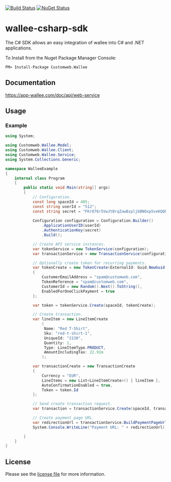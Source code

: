 [![Build Status](https://travis-ci.org/wallee-payment/wallee-csharp-sdk.svg?branch=master)](https://travis-ci.org/wallee-payment/wallee-csharp-sdk) [![NuGet Status](https://buildstats.info/nuget/Customweb.Wallee)](https://www.nuget.org/packages/Customweb.Wallee/1.0.5)

# wallee-csharp-sdk
The C# SDK allows an easy integration of wallee into C# and .NET applications.

To Install from the Nuget Package Manager Console:

	PM> Install-Package Customweb.Wallee

## Documentation
https://app-wallee.com/doc/api/web-service

## Usage

### Example

```csharp
using System;

using Customweb.Wallee.Model;
using Customweb.Wallee.Client;
using Customweb.Wallee.Service;
using System.Collections.Generic;

namespace WalleeExample
{
    internal class Program
    {
        public static void Main(string[] args)
        {
            // Configuration. 
            const long spaceId = 405;
            const string userId = "512";  
            const string secret = "FKrO76r5VwJtBrqZawBspljbBNOxp5veKQQkOnZxucQ=";
           
            Configuration configuration = Configuration.Builder()
                .ApplicationUserID(userId)
                .AuthenticationKey(secret)
                .Build();

            // Create API service instances.
            var tokenService = new TokenService(configuration);
            var transactionService = new TransactionService(configuration);

            // Optionally create token for recurring payments.
            var tokenCreate = new TokenCreate(ExternalId: Guid.NewGuid().ToString())
            {
                CustomerEmailAddress = "spam@customweb.com",
                TokenReference = "spam@customweb.com",
                CustomerId = new Random().Next().ToString(),
                EnabledForOneClickPayment = true
            };

            var token = tokenService.Create(spaceId, tokenCreate);

            // Create transaction.
            var lineItem = new LineItemCreate
                (
                 Name: "Red T-Shirt",
                 Sku: "red-t-shirt-1",
                 UniqueId: "2130",
                 Quantity: 1,
                 Type: LineItemType.PRODUCT,
                 AmountIncludingTax: 22.91m
                );

            var transactionCreate = new TransactionCreate
            {
                Currency = "EUR",
                LineItems = new List<LineItemCreate>() { lineItem },
                AutoConfirmationEnabled = true,
                Token = token.Id
            };

            // Send create transaction request.
            var transaction = transactionService.Create(spaceId, transactionCreate);

            // Create payment page URL.
            var redirectionUrl = transactionService.BuildPaymentPageUrl(spaceId, transaction.Id);
            System.Console.WriteLine("Payment URL: " + redirectionUrl);

        }
    }
}
```

## License

Please see the [license file](https://github.com/wallee-payment/wallee-csharp-sdk/blob/master/LICENSE.txt) for more information.
